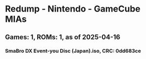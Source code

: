 # Redump - Nintendo - GameCube MIAs
## Games: 1, ROMs: 1, as of 2025-04-16

### SmaBro DX Event-you Disc (Japan).iso, CRC: 0dd683ce
